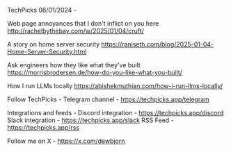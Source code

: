 TechPicks 06/01/2024 -

Web page annoyances that I don't inflict on you here
http://rachelbythebay.com/w/2025/01/04/cruft/

A story on home server security
https://raniseth.com/blog/2025-01-04-Home-Server-Security.html

Ask engineers how they like what they've built
https://morrisbrodersen.de/how-do-you-like-what-you-built/

How I run LLMs locally
https://abishekmuthian.com/how-i-run-llms-locally/

Follow TechPicks -
Telegram channel - https://techpicks.app/telegram

Integrations and feeds -
Discord integration - https://techpicks.app/discord
Slack integration - https://techpicks.app/slack
RSS Feed - https://techpicks.app/rss

Follow me on X - https://x.com/dewbjorn